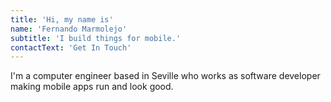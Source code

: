 ```yaml
---
title: 'Hi, my name is'
name: 'Fernando Marmolejo'
subtitle: 'I build things for mobile.'
contactText: 'Get In Touch'
---
```


I'm a computer engineer based in Seville who works as software developer making mobile apps run and look good.
